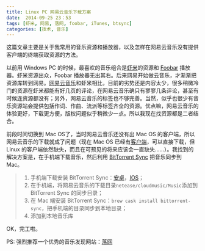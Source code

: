 ```yaml
---
title: Linux PC 网易云音乐下载方案
date:  2014-09-25 23：53
tags: [虾米, 网易, 落网, foobar, iTunes, btsync]
categories: [技术, 音乐]
---
```


这篇文章主要是关于我常用的音乐资源和播放器，以及怎样在网易云音乐没有提供客户端的终端获取资源的方法。

以前用 Windows PC 的时候，最喜欢的音乐组合是[虾米](http://www.xiami.com/)的资源和 [Foobar](http://www.foobar2000.org/) 播放器。虾米资源出众，Foobar 播放器无出其右。后来网易开始做云音乐，才渐渐把资源库转到网易。[网易云音乐](music.163.com)和虾米相比，目前的劣势还是内容太少，很多稍微冷门的资源在虾米都能有好几页的评论，在网易云音乐确只有寥寥几条评论，甚至有时候连资源都没有；另外，网易云音乐的标签也不够完善。当然，似乎也很少有音乐资源站会提供包括作词、作曲、流派等标签齐全的资源。优点嘛，网易云音乐的体验更好，下载更方便，版权问题似乎稍微少一点。所以我现在找资源都是二者结合。

前段时间切换到 Mac OS了，当时网易云音乐还没有出 Mac OS 的客户端，所以网易云音乐的下载就成了问题（现在 Mac OS 已经有[客户端](http://music.163.com/#/download)，可以直接下载，但 Linux 的客户端依然缺失，而且在可预见的将来应该会一直缺失……）。我找到的解决方案是，在手机端下载音乐，然后利用 [BitTorrent Sync](http://www.bittorrent.com/sync) 把音乐同步到 Mac。

> 1. 手机端下载安装 BitTorrent Sync：[安卓](https://play.google.com/store/apps/details?id=com.bittorrent.sync)，[IOS](https://itunes.apple.com/us/app/bittorrent-sync/id665156116?mt=8)；
> 2. 在手机端，将网易云音乐的下载目录`netease/cloudmusic/Music`添加到 BitTorrent Sync 的同步目录；
> 3. 在 Mac 端安装 BitTorrent Sync：`brew cask install bittorrent-sync`，把手机端的目录同步到本地目录；
> 4. 添加到本地音乐库

OK，完工啦。

PS: 强烈推荐一个优秀的音乐发现网站：[落网](http://www.luoo.net/)
